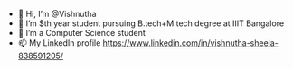 - 👋 Hi, I’m @Vishnutha
- 👀 I’m $th year student pursuing B.tech+M.tech degree at IIIT Bangalore
- 🌱 I’m a Computer Science student 
- 📫 My LinkedIn profile
https://www.linkedin.com/in/vishnutha-sheela-838591205/
<!---
Vishnutha/Vishnutha is a ✨ special ✨ repository because its `README.md` (this file) appears on your GitHub profile.
You can click the Preview link to take a look at your changes.
--->
